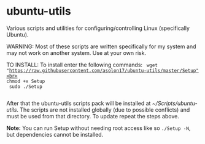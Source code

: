 # ubuntu-utils
Various scripts and utilities for configuring/controlling Linux (specifically Ubuntu).

WARNING:
    Most of these scripts are written specifically for my system and may not work
  on another system. Use at your own risk.

TO INSTALL:
  To install enter the following commands:
  <code>
    wget "https://raw.githubusercontent.com/asolon17/ubuntu-utils/master/Setup"<br>
    chmod +x Setup <br>
    sudo ./Setup <br>
  </code>
  
  After that the ubuntu-utils scripts pack will be installed at <i>~/Scripts/ubuntu-utils</i>. The scripts are not installed globally (due to possible conflicts) and must be used from that directory. To update repeat the steps above.
  
<b>Note:</b> You can run Setup without needing root access like so <code>./Setup -N</code>, but dependencies cannot be installed.
